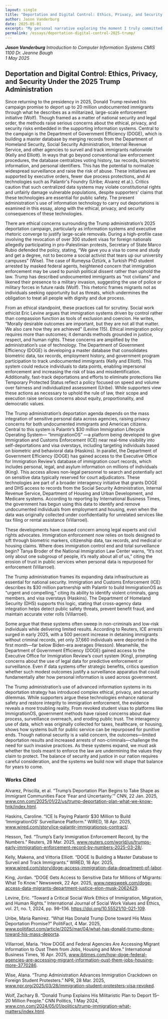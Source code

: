 ```yaml
---
layout: single
title: "Deportation and Digital Control: Ethics, Privacy, and Security Under the 2025 Trump Administration"
author: Jason Vanderburg
date: 2025-05-01
excerpt: "My personal narrative exploring the moment I truly committed to recovery."
permalink: /essays/deportation-digital-control-2025-trump/
---
```


***Jason Vanderburg*** 
*Introduction to Computer Information Systems CMIS 1100* 
*Dr. Jeanne Baugh*  
*1 May 2025*

## Deportation and Digital Control: Ethics, Privacy, and Security Under the 2025 Trump Administration

Since returning to the presidency in 2025, Donald Trump revived his campaign promise to deport up to 20 million undocumented immigrants through what he describes as a militarized, large-scale enforcement initiative (Wolf). Though framed as a matter of national security and legal order, the methods raise serious concerns about the ethical, privacy, and security risks embedded in the supporting information systems. Central to the campaign is the Department of Government Efficiency (DOGE), which is building a master database by merging records from the Department of Homeland Security, Social Security Administration, Internal Revenue Service, and other agencies to surveil and track immigrants nationwide (Kelly and Elliott). In ways that go beyond conventional law enforcement procedures, the database centralizes voting history, tax records, biometric information, and personal identifiers.  This has the potential to normalize widespread surveillance and raise the risk of abuse. These initiatives are supported by executive orders, fewer due process protections, and AI technologies such as Palantir's Foundry (Uribe; Alvarez et al.). Critics caution that such centralized data systems may violate constitutional rights and unfairly damage vulnerable populations, despite supporters' claims that these technologies are essential for public safety. The present administration's use of information technology to carry out deportations is examined in this essay, along with the ethical, privacy, and security consequences of these technologies.

There are ethical concerns surrounding the Trump administration’s 2025 deportation campaign, particularly as information systems and executive rhetoric converge to justify large-scale removals. During a high-profile case involving the revocation of over 300 student visas for foreign nationals allegedly participating in pro-Palestinian protests, Secretary of State Marco Rubio defended the policy, stating, “We gave you a visa to come and study and get a degree, not to become a social activist that tears up our university campuses” (Wise). The case of Rumeysa Öztürk, a Turkish PhD student arrested by masked federal agents, heightened concern that immigration enforcement may be used to punish political dissent rather than uphold the law. Trump has described undocumented immigrants as “not civilians” and likened their presence to a military invasion, suggesting the use of police or military forces in future raids (Wolf). This rhetoric frames migrants not as individuals seeking opportunity but as threats, which undermines the obligation to treat all people with dignity and due process.

From an ethical standpoint, these practices call for scrutiny. Social work ethicist Eric Levine argues that immigration systems driven by control rather than compassion function as tools of exclusion and coercion. He writes, “Morally desirable outcomes are important, but they are not all that matter. We also care how they are achieved” (Levine 115). Ethical immigration policy requires more than outcomes; it demands methods grounded in justice, respect, and human rights. These concerns are amplified by the administration’s use of technology. The Department of Government Efficiency (DOGE) is developing a master database that consolidates biometric data, tax records, employment history, and government program participation to track undocumented immigrants (Kelly and Elliott). This system could reduce individuals to data points, enabling impersonal enforcement and increasing the risk of bias and misidentification. Additionally, fast-track deportations and efforts to eliminate protections like Temporary Protected Status reflect a policy focused on speed and volume over fairness and individualized assessment (Uribe). While supporters view these actions as necessary to uphold the rule of law, their scope and execution raise serious concerns about equity, proportionality, and democratic values.

The Trump administration’s deportation agenda depends on the mass integration of sensitive personal data across agencies, raising privacy concerns for both undocumented immigrants and American citizens. Central to this system is Palantir’s $30 million Immigration Lifecycle Operating System— “ImmigrationOS” —a platform being developed to give Immigration and Customs Enforcement (ICE) near real-time visibility into self-deportations and visa overstays, including targeting individuals based on biometric and behavioral data (Haskins). In parallel, the Department of Government Efficiency (DOGE) has gained access to the Executive Office for Immigration Review’s database of immigration court records, which includes personal, legal, and asylum information on millions of individuals (King). This access allows non-legal personnel to search and potentially act on sensitive data typically reserved for court adjudicators. These technologies are part of a broader interagency initiative that grants DOGE and DHS access to records from the Social Security Administration, Internal Revenue Service, Department of Housing and Urban Development, and Medicare systems. According to reporting by International Business Times, the government has begun using this data to identify and remove undocumented individuals from employment and housing, even when the data was originally collected under confidentiality for unrelated services like tax filing or rental assistance (Villarroel).

These developments have caused concern among legal experts and civil rights advocates. Immigration enforcement now relies on tools designed to sift through biometric markers, citizenship data, tax records, and medical or housing claims.  Where does immigration control end and total surveillance begin? Tanya Broder of the National Immigration Law Center warns, “It’s not only about one subgroup of people, it’s really about all of us,” citing the erosion of trust in public services when personal data is repurposed for enforcement (Villarroel).

The Trump administration frames its expanding data infrastructure as essential for national security. Immigration and Customs Enforcement (ICE) describes its $30 million partnership with Palantir to build ImmigrationOS as “urgent and compelling,” citing its ability to identify violent criminals, gang members, and visa overstays (Haskins). The Department of Homeland Security (DHS) supports this logic, stating that cross-agency data integration helps detect public safety threats, prevent benefit fraud, and maintain accurate voter rolls (Villarroel).

Some argue that these systems often sweep in non-criminals and low-risk individuals while delivering limited results. According to Reuters, ICE arrests surged in early 2025, with a 500 percent increase in detaining immigrants without criminal records, yet only 37,660 individuals were deported in the first month—far below Biden-era averages (Hesson). Meanwhile, the Department of Government Efficiency (DOGE) gained access to the Executive Office for Immigration Review’s court system (King), prompting concerns about the use of legal data for predictive enforcement or surveillance. Even if data systems offer strategic benefits, critics question whether such modest outcomes justify a surveillance apparatus that could fundamentally alter how personal information is used across government.

The Trump administration’s use of advanced information systems in its deportation strategy has introduced complex ethical, privacy, and security dilemmas. While supporters argue these technologies enhance national safety and restore integrity to immigration enforcement, the evidence reveals a more troubling reality. From revoked student visas to platforms like ImmigrationOS, government methods have raised concerns about due process, surveillance overreach, and eroding public trust. The interagency use of data, which was originally collected for taxes, healthcare, or housing, shows how systems built for public service can be repurposed for punitive ends. Though national security is a valid concern, the outcomes—limited deportation results and increased arrests of non-criminals—challenge the need for such invasive practices. As these systems expand, we must ask whether the tools meant to enforce the law are undermining the values they claim to protect. The balance of security and justice in our nation requires careful consideration, and the systems we build now will shape that balance for years to come.

### Works Cited

Alvarez, Priscilla, et al. “Trump’s Deportation Plan Begins to Take Shape as Immigrant Communities Face ‘Fear and Uncertainty.’” CNN, 22 Jan. 2025, www.cnn.com/2025/01/22/us/trump-deportation-plan-what-we-know-hnk/index.html.

Haskins, Caroline. “ICE Is Paying Palantir $30 Million to Build ‘ImmigrationOS’ Surveillance Platform.” WIRED, 18 Apr. 2025, www.wired.com/story/ice-palantir-immigrationos-contract/.

Hesson, Ted. “Trump’s Early Immigration Enforcement Record, by the Numbers.” Reuters, 28 Mar. 2025, www.reuters.com/world/us/trumps-early-immigration-enforcement-record-by-numbers-2025-03-28/.

Kelly, Makena, and Vittoria Elliott. “DOGE Is Building a Master Database to Surveil and Track Immigrants.” WIRED, 18 Apr. 2025, www.wired.com/story/doge-access-immigration-data-department-of-labor.

King, Jordan. “DOGE Gets Access to Sensitive Data for Millions of Migrants: What To Know.” Newsweek, 22 Apr. 2025, www.newsweek.com/doge-access-data-migrants-department-justice-elon-musk-2062429.

Levine, Eric. “Toward a Critical Social Work Ethics of Immigration, Migration, and Human Rights.” International Journal of Social Work Values and Ethics, vol. 21, no. 1, 2024, pp. 98–136. https://doi.org/10.55521/10-021-109.

Uribe, Maria Ramirez. “What Has Donald Trump Done toward His Mass Deportation Promise?” PolitiFact, 4 Mar. 2025, www.politifact.com/article/2025/mar/04/what-has-donald-trump-done-toward-his-mass-deporta.

Villarroel, Maria. “How DOGE and Federal Agencies Are Accessing Migrant Information to Oust Them from Jobs, Housing and More.” International Business Times, 16 Apr. 2025, www.ibtimes.com/how-doge-federal-agencies-are-accessing-migrant-information-oust-them-jobs-housing-more-3770286.

Wise, Alana. “Trump Administration Advances Immigration Crackdown on Foreign Student Protesters.” NPR, 28 Mar. 2025, www.npr.org/2025/03/28/immigration-student-protesters-visa-revoked.

Wolf, Zachary B. “Donald Trump Explains His Militaristic Plan to Deport 15–20 Million People.” CNN Politics, 1 May 2024, www.cnn.com/2024/05/01/politics/trump-immigration-what-matters/index.html.
